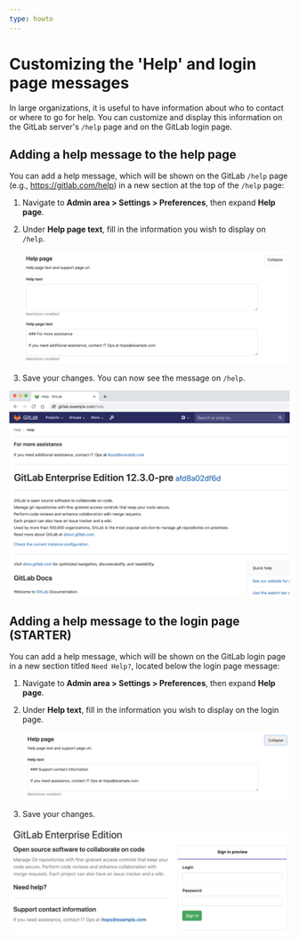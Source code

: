 ```yaml
---
type: howto
---
```


# Customizing the 'Help' and login page messages

In large organizations, it is useful to have information about who to contact or where
to go for help. You can customize and display this information on the GitLab server's
`/help` page and on the GitLab login page.

## Adding a help message to the help page

You can add a help message, which will be shown on the GitLab `/help` page (e.g.,
<https://gitlab.com/help>) in a new section at the top of the `/help` page:

1. Navigate to **Admin area > Settings > Preferences**, then expand **Help page**.
1. Under **Help page text**, fill in the information you wish to display on `/help`.

   ![help page help message](img/help_page_help_page_text_v12_3.png)

1. Save your changes. You can now see the message on `/help`.

![help message on help page example](img/help_page_help_page_text_ex_v12_3.png)

## Adding a help message to the login page **(STARTER)**

You can add a help message, which will be shown on the GitLab login page in a new section
titled `Need Help?`, located below the login page message:

1. Navigate to **Admin area > Settings > Preferences**, then expand **Help page**.
1. Under **Help text**, fill in the information you wish to display on the login page.

   ![help message on login page](img/help_page_help_text_v12_3.png)

1. Save your changes.

![help message on login page example](img/help_page_help_text_ex_v12_3.png)

<!-- ## Troubleshooting

Include any troubleshooting steps that you can foresee. If you know beforehand what issues
one might have when setting this up, or when something is changed, or on upgrading, it's
important to describe those, too. Think of things that may go wrong and include them here.
This is important to minimize requests for support, and to avoid doc comments with
questions that you know someone might ask.

Each scenario can be a third-level heading, e.g. `### Getting error message X`.
If you have none to add when creating a doc, leave this section in place
but commented out to help encourage others to add to it in the future. -->
